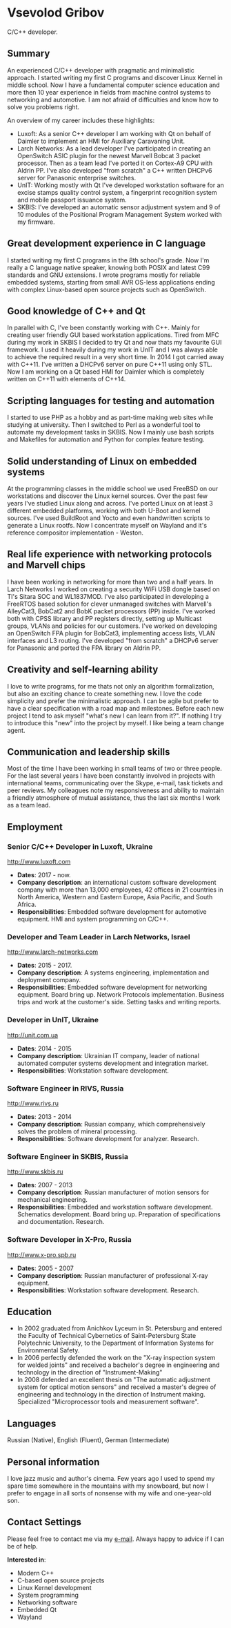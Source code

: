 # Vsevolod Gribov #

C/C++ developer.

## Summary ##

An experienced C/C++ developer with pragmatic and minimalistic approach. I
started writing my first C programs and discover Linux Kernel in middle school.
Now I have a fundamental computer science education and more then 10 year
experience in fields from machine control systems to networking and automotive.
I am not afraid of difficulties and know how to solve you problems right.

An overview of my career includes these highlights:

* Luxoft: As a senior C++ developer I am working with Qt on behalf of Daimler
  to implement an HMI for Auxiliary Caravaning Unit.
* Larch Networks: As a lead developer I've participated in creating an
  OpenSwitch ASIC plugin for the newest Marvell Bobcat 3 packet processor. Then
  as a team lead I've ported it on Cortex-A9 CPU with Aldrin PP. I've also
  developed "from scratch" a C++ written DHCPv6 server for Panasonic enterprise
  switches.
* UnIT: Working mostly with Qt I've developed workstation software for an
  excise stamps quality control system, a fingerprint recognition system and
  mobile passport issuance system.
* SKBIS: I've developed an automatic sensor adjustment system and 9 of 10
  modules of the Positional Program Management System worked with my firmware.

## Great development experience in C language ##

I started writing my first C programs in the 8th school's grade. Now I'm really
a C language native speaker, knowing both POSIX and latest C99 standards and
GNU extensions. I wrote programs mostly for reliable embedded systems, starting
from small AVR OS-less applications ending with complex Linux-based open source
projects such as OpenSwitch.

## Good knowledge of C++ and Qt ##

In parallel with C, I've been constantly working with C++. Mainly for creating
user friendly GUI based workstation applications. Tired from MFC during my work
in SKBIS I decided to try Qt and now thats my favourite GUI framework. I used
it heavily during my work in UnIT and I was always able to achieve the required
result in a very short time. In 2014 I got carried away with C++11. I've
written a DHCPv6 server on pure C++11 using only STL. Now I am working on a Qt
based HMI for Daimler which is completely written on C++11 with elements of
C++14.

## Scripting languages for testing and automation ##

I started to use PHP as a hobby and as part-time making web sites while
studying at university. Then I switched to Perl as a wonderful tool to automate
my development tasks in SKBIS. Now I mainly use bash scripts and Makefiles for
automation and Python for complex feature testing.

## Solid understanding of Linux on embedded systems ##

At the programming classes in the middle school we used FreeBSD on our
workstations and discover the Linux kernel sources. Over the past few years
I've studied Linux along and across. I've ported Linux on at least 3 different
embedded platforms, working with both U-Boot and kernel sources. I've used
BuildRoot and Yocto and even handwritten scripts to generate a Linux rootfs.
Now I concentrate myself on Wayland and it's reference compositor
implementation - Weston.

## Real life experience with networking protocols and Marvell chips ##

I have been working in networking for more than two and a half years. In Larch
Networks I worked on creating a security WiFi USB dongle based on TI's Sitara
SOC and WL1837MOD. I've also participated in developing a FreeRTOS based
solution for clever unmanaged switches with Marvell's AlleyCat3, BobCat2 and
BobK packet processors (PP) inside. I've worked both with CPSS library and PP
registers directly, setting up Multicast groups, VLANs and policies for our
customers. I've worked on developing an OpenSwitch FPA plugin for BobCat3,
implementing access lists, VLAN interfaces and L3 routing. I've developed "from
scratch" a DHCPv6 server for Panasonic and ported the FPA library on Aldrin PP.

## Creativity and self-learning ability ##

I love to write programs, for me thats not only an algorithm formalization, but
also an exciting chance to create something new. I love the code simplicity and
prefer the minimalistic approach. I can be agile but prefer to have a clear
specification with a road map and milestones. Before each new project I tend to
ask myself "what's new I can learn from it?". If nothing I try to introduce
this "new" into the project by myself. I like being a team change agent.

## Communication and leadership skills ##

Most of the time I have been working in small teams of two or three people. For
the last several years I have been constantly involved in projects with
international teams, communicating over the Skype, e-mail, task tickets and
peer reviews. My colleagues note my responsiveness and ability to maintain a
friendly atmosphere of mutual assistance, thus the last six months I work as a
team lead.

## Employment ##

### Senior C/C++ Developer in Luxoft, Ukraine ###

<http://www.luxoft.com>

 - **Dates**: 2017 - now.
 - **Company description**: an international custom software development
   company with more than 13,000 employees, 42 offices in 21 countries in North
   America, Western and Eastern Europe, Asia Pacific, and South Africa.
 - **Responsibilities**: Embedded software development for automotive
   equipment. HMI and system programming on C/C++.

### Developer and Team Leader in Larch Networks, Israel ###

<http://www.larch-networks.com>

 - **Dates**: 2015 - 2017.
 - **Company description**: A systems engineering, implementation and
   deployment company.
 - **Responsibilities**: Embedded software development for networking
   equipment. Board bring up. Network Protocols implementation. Business trips
   and work at the customer's side. Setting tasks and writing reports.

### Developer in UnIT, Ukraine ###

<http://unit.com.ua>

 - **Dates**: 2014 - 2015
 - **Company description**: Ukrainian IT company, leader of national automated
   computer systems development and integration market.
 - **Responsibilities**: Workstation software development.

### Software Engineer in RIVS, Russia ###

<http://www.rivs.ru>

 - **Dates**: 2013 - 2014
 - **Company description**: Russian company, which comprehensively solves
   the problem of mineral processing.
 - **Responsibilities**: Software development for analyzer. Research.

### Software Engineer in SKBIS, Russia ###

<http://www.skbis.ru>

 - **Dates**: 2007 - 2013
 - **Company description**: Russian manufacturer of motion sensors for
   mechanical engineering.
 - **Responsibilities**: Embedded and workstation software development.
   Schematics development. Board bring up. Preparation of specifications
   and documentation. Research.

### Software Developer in X-Pro, Russia ###

<http://www.x-pro.spb.ru>
 - **Dates**: 2005 - 2007
 - **Company description**: Russian manufacturer of professional X-ray
   equipment.
 - **Responsibilities**: Workstation software development. Research.

## Education ##

 - In 2002 graduated from Anichkov Lyceum in St. Petersburg and entered the
   Faculty of Technical Cybernetics of Saint-Petersburg State Polytechnic
   University, to the Department of Information Systems for Environmental
   Safety.
 - In 2006 perfectly defended the work on the "X-ray inspection system for
   welded joints" and received a bachelor's degree in engineering and
   technology in the direction of "Instrument-Making"
 - In 2008 defended an excellent thesis on "The automatic adjustment system for
   optical motion sensors" and received a master's degree of engineering
   and technology in the direction of Instrument making. Specialized
   "Microprocessor tools and measurement software".

## Languages ##

Russian (Native), English (Fluent), German (Intermediate)

## Personal information ##

I love jazz music and author's cinema. Few years ago I used to spend my spare
time somewhere in the mountains with my snowboard, but now I prefer to engage
in all sorts of nonsense with my wife and one-year-old son.

## Contact Settings ##

Please feel free to contact me via my [e-mail](mailto:seva.grbv@gmail.com).
Always happy to advice if I can be of help.

**Interested in**:

 - Modern C++
 - C-based open source projects
 - Linux Kernel development
 - System programming
 - Networking software
 - Embedded Qt
 - Wayland


